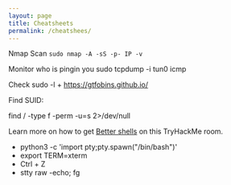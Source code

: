 ```yaml
---
layout: page
title: Cheatsheets
permalink: /cheatshees/
---
```


Nmap Scan ```sudo nmap -A -sS -p- IP -v```


Monitor who is pingin you sudo tcpdump -i tun0 icmp

Check sudo -l + https://gtfobins.github.io/

Find SUID:

find / -type f -perm -u=s 2>/dev/null

Learn more on how to get [Better shells](https://tryhackme.com/room/introtoshells) on this TryHackMe room.


* python3 -c 'import pty;pty.spawn("/bin/bash")'
* export TERM=xterm
* Ctrl + Z
* stty raw -echo; fg

